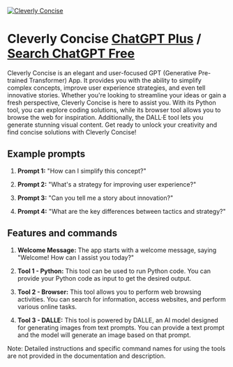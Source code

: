 
[![Cleverly Concise](https://files.oaiusercontent.com/file-GBWHyLxsB2MFzqAJPCGQHjhF?se=2123-10-16T22%3A07%3A34Z&sp=r&sv=2021-08-06&sr=b&rscc=max-age%3D31536000%2C%20immutable&rscd=attachment%3B%20filename%3Dedf93d6b-1efd-426e-a74e-d959bdecd988.png&sig=Ls48bKS4WzZVLMZ%2ByBkqoi3Zbzg15Lz%2BNhUkuSrjGo0%3D)](https://chat.openai.com/g/g-uj8YQ3MbS-cleverly-concise)

# Cleverly Concise [ChatGPT Plus](https://chat.openai.com/g/g-uj8YQ3MbS-cleverly-concise) / [Search ChatGPT Free](https://gptcall.net/index.html#/?search=Cleverly%20Concise)

Cleverly Concise is an elegant and user-focused GPT (Generative Pre-trained Transformer) App. It provides you with the ability to simplify complex concepts, improve user experience strategies, and even tell innovative stories. Whether you're looking to streamline your ideas or gain a fresh perspective, Cleverly Concise is here to assist you. With its Python tool, you can explore coding solutions, while its browser tool allows you to browse the web for inspiration. Additionally, the DALL·E tool lets you generate stunning visual content. Get ready to unlock your creativity and find concise solutions with Cleverly Concise!

## Example prompts

1. **Prompt 1:** "How can I simplify this concept?"

2. **Prompt 2:** "What's a strategy for improving user experience?"

3. **Prompt 3:** "Can you tell me a story about innovation?"

4. **Prompt 4:** "What are the key differences between tactics and strategy?"

## Features and commands

1. **Welcome Message:** The app starts with a welcome message, saying "Welcome! How can I assist you today?"

2. **Tool 1 - Python:** This tool can be used to run Python code. You can provide your Python code as input to get the desired output.

3. **Tool 2 - Browser:** This tool allows you to perform web browsing activities. You can search for information, access websites, and perform various online tasks.

4. **Tool 3 - DALLE:** This tool is powered by DALLE, an AI model designed for generating images from text prompts. You can provide a text prompt and the model will generate an image based on that prompt.

Note: Detailed instructions and specific command names for using the tools are not provided in the documentation and description.


